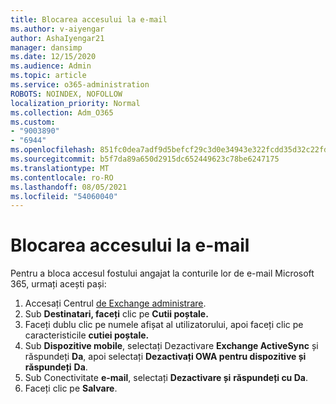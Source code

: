 ```yaml
---
title: Blocarea accesului la e-mail
ms.author: v-aiyengar
author: AshaIyengar21
manager: dansimp
ms.date: 12/15/2020
ms.audience: Admin
ms.topic: article
ms.service: o365-administration
ROBOTS: NOINDEX, NOFOLLOW
localization_priority: Normal
ms.collection: Adm_O365
ms.custom:
- "9003890"
- "6944"
ms.openlocfilehash: 851fc0dea7adf9d5befcf29c3d0e34943e322fcdd35d32c22fd7d2c49a7eed0e
ms.sourcegitcommit: b5f7da89a650d2915dc652449623c78be6247175
ms.translationtype: MT
ms.contentlocale: ro-RO
ms.lasthandoff: 08/05/2021
ms.locfileid: "54060040"
---
```

# <a name="block-access-to-email"></a>Blocarea accesului la e-mail

Pentru a bloca accesul fostului angajat la conturile lor de e-mail Microsoft 365, urmați acești pași:

1. Accesați Centrul [de Exchange administrare](https://go.microsoft.com/fwlink/?linkid=2138629).
1. Sub **Destinatari, faceți** clic pe **Cutii poștale.**
1. Faceți dublu clic pe numele afișat al utilizatorului, apoi faceți clic pe caracteristicile **cutiei poștale.**
1. Sub **Dispozitive mobile**, selectați Dezactivare **Exchange ActiveSync** și răspundeți **Da**, apoi selectați **Dezactivați OWA pentru dispozitive și răspundeți** **Da**.
1. Sub Conectivitate **e-mail**, selectați **Dezactivare și** **răspundeți cu Da**.
1. Faceți clic pe **Salvare**.
